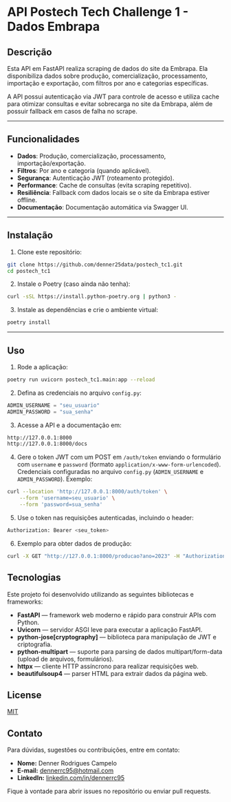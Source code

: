# API Postech Tech Challenge 1 - Dados Embrapa

## Descrição

Esta API em FastAPI realiza scraping de dados do site da Embrapa. Ela disponibiliza dados sobre produção, comercialização, processamento, importação e exportação, com filtros por ano e categorias específicas.

A API possui autenticação via JWT para controle de acesso e utiliza cache para otimizar consultas e evitar sobrecarga no site da Embrapa, além de possuir fallback em casos de falha no scrape.

---

## Funcionalidades

- **Dados**: Produção, comercialização, processamento, importação/exportação.  
- **Filtros**: Por ano e categoria (quando aplicável).  
- **Segurança**: Autenticação JWT (roteamento protegido).  
- **Performance**: Cache de consultas (evita scraping repetitivo).  
- **Resiliência**: Fallback com dados locais se o site da Embrapa estiver offline. 
- **Documentação**: Documentação automática via Swagger UI.

---

## Instalação

1. Clone este repositório:

```bash
git clone https://github.com/denner25data/postech_tc1.git
cd postech_tc1
```

2. Instale o Poetry (caso ainda não tenha):

```bash
curl -sSL https://install.python-poetry.org | python3 -
```

3. Instale as dependências e crie o ambiente virtual:

```bash
poetry install
```

---

## Uso

1. Rode a aplicação:

```bash
poetry run uvicorn postech_tc1.main:app --reload
```

2. Defina as credenciais no arquivo `config.py`:  
```python 
ADMIN_USERNAME = "seu_usuario"  
ADMIN_PASSWORD = "sua_senha"  
```

3. Acesse a API e a documentação em: 

```bash
http://127.0.0.1:8000
http://127.0.0.1:8000/docs
```

4. Gere o token JWT com um POST em `/auth/token` enviando o formulário com `username` e `password` (formato `application/x-www-form-urlencoded`). Credenciais configuradas no arquivo `config.py` (`ADMIN_USERNAME` e `ADMIN_PASSWORD`). Exemplo:

```bash
curl --location 'http://127.0.0.1:8000/auth/token' \
    --form 'username=seu_usuario' \
    --form 'password=sua_senha'
```

5. Use o token nas requisições autenticadas, incluindo o header:

```bash
Authorization: Bearer <seu_token>
```

6. Exemplo para obter dados de produção:

```bash
curl -X GET "http://127.0.0.1:8000/producao?ano=2023" -H "Authorization: Bearer <seu_token>"

```

## Tecnologias

Este projeto foi desenvolvido utilizando as seguintes bibliotecas e frameworks:

- **FastAPI** — framework web moderno e rápido para construir APIs com Python.
- **Uvicorn** — servidor ASGI leve para executar a aplicação FastAPI.
- **python-jose[cryptography]** — biblioteca para manipulação de JWT e criptografia.
- **python-multipart**  — suporte para parsing de dados multipart/form-data (upload de arquivos, formulários).
- **httpx** — cliente HTTP assíncrono para realizar requisições web.
- **beautifulsoup4** — parser HTML para extrair dados da página web.

## License

[MIT](https://choosealicense.com/licenses/mit/)



## Contato

Para dúvidas, sugestões ou contribuições, entre em contato:

- **Nome:** Denner Rodrigues Campelo
- **E-mail:** dennerrc95@hotmail.com
- **LinkedIn:** [linkedin.com/in/dennerrc95](https://linkedin.com/in/dennerrc95)

Fique à vontade para abrir issues no repositório ou enviar pull requests.
